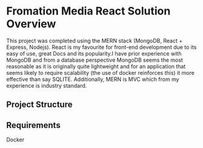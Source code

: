 # Fromation Media React Solution Overview
This project was completed using the MERN stack (MongoDB, React + Express, Nodejs). React is my favourite for front-end development due to its easy of use, great Docs and its popularity.I have prior experience with MongoDB and from a database perspective MongoDB seems the most reasonable as it is originally quite lightweight and for an application that seems likely to require scalability (the use of docker reinforces this) it more effective than say SQLITE. Additionally, MERN is MVC which from my experience is industry standard.


## Project Structure




## Requirements
Docker
